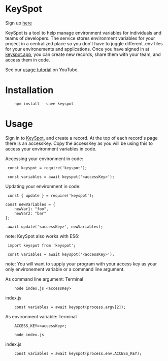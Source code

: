 # KeySpot
Sign up [here](https://keyspot.app)

KeySpot is a tool to help manage environment variables for individuals and teams of developers. The service stores environment variables for your project in a centralized place so you don't have to juggle different .env files for your environements and applications. Once you have signed in at [keyspot.app](https://keyspot.app), you can create new records, share them with your team, and access them in code.

See our [usage tutorial]() on YouTube.

# Installation

```
    npm install --save keyspot
```

# Usage

Sign in to [KeySpot](https://keyspot.app), and create a record. At the top of each record's page there is an accessKey. Copy the accessKey as you will be using this to access your environment variables in code.

Accessing your environment in code:
```
 const keyspot = require('keyspot');

 const variables = await keyspot('<accessKey>');
```

Updating your environment in code:
```
 const { update } = require('keyspot');

const newVariables = {
    newVar1: "foo",
    newVar2: "bar"
};

 await update('<accessKey>', newVariables);

```

note: KeySpot also works with ES6:
```
 import keyspot from 'keyspot';

 const variables = await keyspot('<accessKey>');
```

note: You will want to supply your program with your access key as your only environement variable or a command line argument.

As command line argument:
Terminal
```
    node index.js <accessKey> 
```

index.js
```
    const variables = await keyspot(process.argv[2]);
```

As environment variable:
Terminal
```
    ACCESS_KEY=<accessKey>;

    node index.js 
```

index.js
```
    const variables = await keyspot(process.env.ACCESS_KEY);
```


